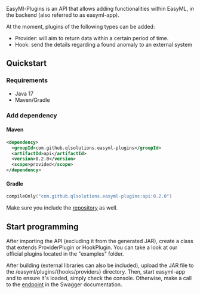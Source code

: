 EasyMl-Plugins is an API that allows adding functionalities within EasyML, in the backend (also
referred to as easyml-app).

At the moment, plugins of the following types can be added:

- Provider: will aim to return data within a certain period of time.
- Hook: send the details regarding a found anomaly to an external system

## Quickstart

### Requirements

* Java 17
* Maven/Gradle

### Add dependency

#### Maven

```xml
<dependency>
  <groupId>com.github.qlsolutions.easyml-plugins</groupId>
  <artifactId>api</artifactId>
  <version>0.2.0</version>
  <scope>provided</scope>
</dependency>
```

#### Gradle

```kotlin
compileOnly("com.github.qlsolutions.easyml-plugins:api:0.2.0")
```

Make sure you include the <a href="https://jitpack.io/">repository</a> as well.

## Start programming

After importing the API (excluding it from the generated JAR), create a class that extends
ProviderPlugin or HookPlugin. You can take a look at our official plugins located in the "examples"
folder.

After building (external libraries can also be included), upload the JAR file to the
/easyml/plugins/{hooks/providers} directory.
Then, start easyml-app and to ensure it's loaded, simply check the console. Otherwise, make a call
to the [endpoint]() in the Swagger documentation.
